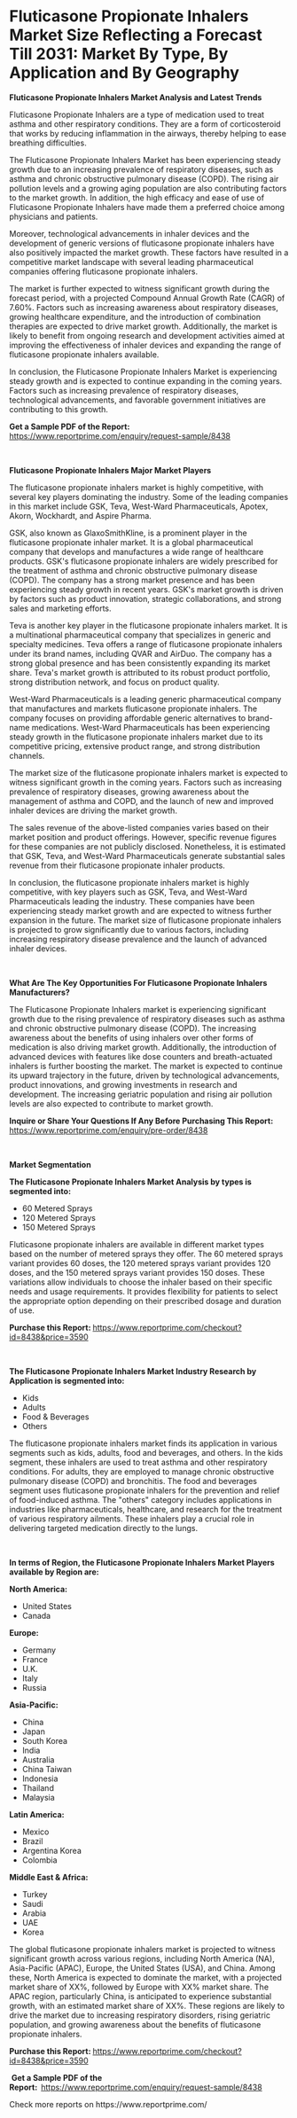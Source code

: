 <p><h1>Fluticasone Propionate Inhalers Market Size Reflecting a Forecast Till 2031: Market By Type, By Application and By Geography</h1></p><p><strong>Fluticasone Propionate Inhalers Market Analysis and Latest Trends</strong></p>
<p><p>Fluticasone Propionate Inhalers are a type of medication used to treat asthma and other respiratory conditions. They are a form of corticosteroid that works by reducing inflammation in the airways, thereby helping to ease breathing difficulties.</p><p>The Fluticasone Propionate Inhalers Market has been experiencing steady growth due to an increasing prevalence of respiratory diseases, such as asthma and chronic obstructive pulmonary disease (COPD). The rising air pollution levels and a growing aging population are also contributing factors to the market growth. In addition, the high efficacy and ease of use of Fluticasone Propionate Inhalers have made them a preferred choice among physicians and patients.</p><p>Moreover, technological advancements in inhaler devices and the development of generic versions of fluticasone propionate inhalers have also positively impacted the market growth. These factors have resulted in a competitive market landscape with several leading pharmaceutical companies offering fluticasone propionate inhalers.</p><p>The market is further expected to witness significant growth during the forecast period, with a projected Compound Annual Growth Rate (CAGR) of 7.60%. Factors such as increasing awareness about respiratory diseases, growing healthcare expenditure, and the introduction of combination therapies are expected to drive market growth. Additionally, the market is likely to benefit from ongoing research and development activities aimed at improving the effectiveness of inhaler devices and expanding the range of fluticasone propionate inhalers available.</p><p>In conclusion, the Fluticasone Propionate Inhalers Market is experiencing steady growth and is expected to continue expanding in the coming years. Factors such as increasing prevalence of respiratory diseases, technological advancements, and favorable government initiatives are contributing to this growth.</p></p>
<p><strong>Get a Sample PDF of the Report:&nbsp;</strong> <a href="https://www.reportprime.com/enquiry/request-sample/8438">https://www.reportprime.com/enquiry/request-sample/8438</a></p>
<p>&nbsp;</p>
<p><strong>Fluticasone Propionate Inhalers Major Market Players</strong></p>
<p><p>The fluticasone propionate inhalers market is highly competitive, with several key players dominating the industry. Some of the leading companies in this market include GSK, Teva, West-Ward Pharmaceuticals, Apotex, Akorn, Wockhardt, and Aspire Pharma.</p><p>GSK, also known as GlaxoSmithKline, is a prominent player in the fluticasone propionate inhaler market. It is a global pharmaceutical company that develops and manufactures a wide range of healthcare products. GSK's fluticasone propionate inhalers are widely prescribed for the treatment of asthma and chronic obstructive pulmonary disease (COPD). The company has a strong market presence and has been experiencing steady growth in recent years. GSK's market growth is driven by factors such as product innovation, strategic collaborations, and strong sales and marketing efforts.</p><p>Teva is another key player in the fluticasone propionate inhalers market. It is a multinational pharmaceutical company that specializes in generic and specialty medicines. Teva offers a range of fluticasone propionate inhalers under its brand names, including QVAR and AirDuo. The company has a strong global presence and has been consistently expanding its market share. Teva's market growth is attributed to its robust product portfolio, strong distribution network, and focus on product quality.</p><p>West-Ward Pharmaceuticals is a leading generic pharmaceutical company that manufactures and markets fluticasone propionate inhalers. The company focuses on providing affordable generic alternatives to brand-name medications. West-Ward Pharmaceuticals has been experiencing steady growth in the fluticasone propionate inhalers market due to its competitive pricing, extensive product range, and strong distribution channels.</p><p>The market size of the fluticasone propionate inhalers market is expected to witness significant growth in the coming years. Factors such as increasing prevalence of respiratory diseases, growing awareness about the management of asthma and COPD, and the launch of new and improved inhaler devices are driving the market growth.</p><p>The sales revenue of the above-listed companies varies based on their market position and product offerings. However, specific revenue figures for these companies are not publicly disclosed. Nonetheless, it is estimated that GSK, Teva, and West-Ward Pharmaceuticals generate substantial sales revenue from their fluticasone propionate inhaler products.</p><p>In conclusion, the fluticasone propionate inhalers market is highly competitive, with key players such as GSK, Teva, and West-Ward Pharmaceuticals leading the industry. These companies have been experiencing steady market growth and are expected to witness further expansion in the future. The market size of fluticasone propionate inhalers is projected to grow significantly due to various factors, including increasing respiratory disease prevalence and the launch of advanced inhaler devices.</p></p>
<p>&nbsp;</p>
<p><strong>What Are The Key Opportunities For Fluticasone Propionate Inhalers Manufacturers?</strong></p>
<p><p>The Fluticasone Propionate Inhalers market is experiencing significant growth due to the rising prevalence of respiratory diseases such as asthma and chronic obstructive pulmonary disease (COPD). The increasing awareness about the benefits of using inhalers over other forms of medication is also driving market growth. Additionally, the introduction of advanced devices with features like dose counters and breath-actuated inhalers is further boosting the market. The market is expected to continue its upward trajectory in the future, driven by technological advancements, product innovations, and growing investments in research and development. The increasing geriatric population and rising air pollution levels are also expected to contribute to market growth.</p></p>
<p><strong>Inquire or Share Your Questions If Any Before Purchasing This Report:</strong> <a href="https://www.reportprime.com/enquiry/pre-order/8438">https://www.reportprime.com/enquiry/pre-order/8438</a></p>
<p>&nbsp;</p>
<p><strong>Market Segmentation</strong></p>
<p><strong>The Fluticasone Propionate Inhalers Market Analysis by types is segmented into:</strong></p>
<p><ul><li>60 Metered Sprays</li><li>120 Metered Sprays</li><li>150 Metered Sprays</li></ul></p>
<p><p>Fluticasone propionate inhalers are available in different market types based on the number of metered sprays they offer. The 60 metered sprays variant provides 60 doses, the 120 metered sprays variant provides 120 doses, and the 150 metered sprays variant provides 150 doses. These variations allow individuals to choose the inhaler based on their specific needs and usage requirements. It provides flexibility for patients to select the appropriate option depending on their prescribed dosage and duration of use.</p></p>
<p><strong>Purchase this Report:&nbsp;</strong><a href="https://www.reportprime.com/checkout?id=8438&price=3590">https://www.reportprime.com/checkout?id=8438&price=3590</a></p>
<p>&nbsp;</p>
<p><strong>The Fluticasone Propionate Inhalers Market Industry Research by Application is segmented into:</strong></p>
<p><ul><li>Kids</li><li>Adults</li><li>Food & Beverages</li><li>Others</li></ul></p>
<p><p>The fluticasone propionate inhalers market finds its application in various segments such as kids, adults, food and beverages, and others. In the kids segment, these inhalers are used to treat asthma and other respiratory conditions. For adults, they are employed to manage chronic obstructive pulmonary disease (COPD) and bronchitis. The food and beverages segment uses fluticasone propionate inhalers for the prevention and relief of food-induced asthma. The "others" category includes applications in industries like pharmaceuticals, healthcare, and research for the treatment of various respiratory ailments. These inhalers play a crucial role in delivering targeted medication directly to the lungs.</p></p>
<p>&nbsp;</p>
<p><strong>In terms of Region, the Fluticasone Propionate Inhalers Market Players available by Region are:</strong></p>
<p>
    <p> <strong> North America: </strong>
        <ul>
            <li>United States</li>
            <li>Canada</li>
        </ul>
        </p> 
    <p> <strong> Europe: </strong>
        <ul>
            <li>Germany</li>
            <li>France</li>
            <li>U.K.</li>
            <li>Italy</li>
            <li>Russia</li>
        </ul>
        </p> 
    <p> <strong> Asia-Pacific: </strong>
        <ul>
            <li>China</li>
            <li>Japan</li>
            <li>South Korea</li>
            <li>India</li>
            <li>Australia</li>
            <li>China Taiwan</li>
            <li>Indonesia</li>
            <li>Thailand</li>
            <li>Malaysia</li>
        </ul>
        </p> 
    <p> <strong> Latin America: </strong>
        <ul>
            <li>Mexico</li>
            <li>Brazil</li>
            <li>Argentina Korea</li>
            <li>Colombia</li>
        </ul>
        </p> 
    <p> <strong> Middle East & Africa: </strong>
        <ul>
            <li>Turkey</li>
            <li>Saudi</li>
            <li>Arabia</li>
            <li>UAE</li>
            <li>Korea</li>
        </ul>
    </p>
    </p>
<p><p>The global fluticasone propionate inhalers market is projected to witness significant growth across various regions, including North America (NA), Asia-Pacific (APAC), Europe, the United States (USA), and China. Among these, North America is expected to dominate the market, with a projected market share of XX%, followed by Europe with XX% market share. The APAC region, particularly China, is anticipated to experience substantial growth, with an estimated market share of XX%. These regions are likely to drive the market due to increasing respiratory disorders, rising geriatric population, and growing awareness about the benefits of fluticasone propionate inhalers.</p></p>
<p><strong>Purchase this Report: </strong><a href="https://www.reportprime.com/checkout?id=8438&price=3590">https://www.reportprime.com/checkout?id=8438&price=3590</a></p>
<p>&nbsp;<strong>Get a Sample PDF of the Report:&nbsp;&nbsp;</strong><a href="https://www.reportprime.com/enquiry/request-sample/8438">https://www.reportprime.com/enquiry/request-sample/8438</a></p>
<p><strong></strong></p>
<p>Check more reports on https://www.reportprime.com/</p>